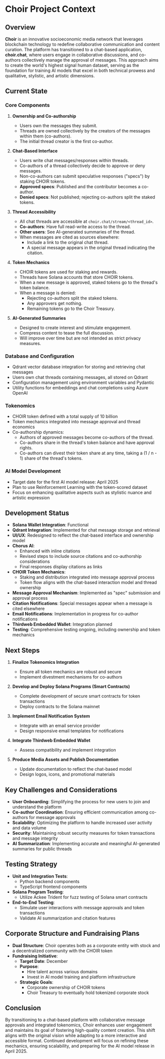 # Choir Project Context

## Overview

**Choir** is an innovative socioeconomic media network that leverages blockchain technology to redefine collaborative communication and content curation. The platform has transitioned to a chat-based application, **choir.chat**, where users engage in collaborative discussions, and co-authors collectively manage the approval of messages. This approach aims to create the world's highest signal human dataset, serving as the foundation for training AI models that excel in both technical prowess and qualitative, stylistic, and artistic dimensions.

## Current State

### Core Components

1. **Ownership and Co-authorship**
   - Users own the messages they submit.
   - Threads are owned collectively by the creators of the messages within them (co-authors).
   - The initial thread creator is the first co-author.

2. **Chat-Based Interface**
   - Users write chat messages/responses within threads.
   - Co-authors of a thread collectively decide to approve or deny messages.
   - Non-co-authors can submit speculative responses ("specs") by staking CHOIR tokens.
   - **Approved specs**: Published and the contributor becomes a co-author.
   - **Denied specs**: Not published; rejecting co-authors split the staked tokens.

3. **Thread Accessibility**
   - All chat threads are accessible at `choir.chat/stream/<thread_id>`.
   - **Co-authors**: Have full read-write access to the thread.
   - **Other users**: See AI-generated summaries of the thread.
   - When messages are cited as sources elsewhere:
     - Include a link to the original chat thread.
     - A special message appears in the original thread indicating the citation.

4. **Token Mechanics**
   - CHOIR tokens are used for staking and rewards.
   - Threads have Solana accounts that store CHOIR tokens.
   - When a new message is approved, staked tokens go to the thread's token balance.
   - When a message is denied:
     - Rejecting co-authors split the staked tokens.
     - Any approvers get nothing.
     - Remaining tokens go to the Choir Treasury.

5. **AI-Generated Summaries**
   - Designed to create interest and stimulate engagement.
   - Compress content to tease the full discussion.
   - Will improve over time but are not intended as strict privacy measures.

### Database and Configuration

- Qdrant vector database integration for storing and retrieving chat messages
- Users own chat threads containing messages, all stored on Qdrant
- Configuration management using environment variables and Pydantic
- Utility functions for embeddings and chat completions using Azure OpenAI

### Tokenomics

- CHOIR token defined with a total supply of 10 billion
- Token mechanics integrated into message approval and thread economics
- Co-authorship dynamics:
  - Authors of approved messages become co-authors of the thread.
  - Co-authors share in the thread's token balance and have approval rights.
  - Co-authors can divest their token share at any time, taking a (1 / n - 1) share of the thread's tokens.

### AI Model Development
- Target date for the first AI model release: April 2025
- Plan to use Reinforcement Learning with the token-scored dataset
- Focus on enhancing qualitative aspects such as stylistic nuance and artistic expression

## Development Status

- **Solana Wallet Integration**: Functional
- **Qdrant Integration**: Implemented for chat message storage and retrieval
- **UI/UX**: Redesigned to reflect the chat-based interface and ownership model
- **Chorus AI**:
  - Enhanced with inline citations
  - Revised steps to include source citations and co-authorship considerations
  - Final responses display citations as links
- **CHOIR Token Mechanics**:
  - Staking and distribution integrated into message approval process
  - Token flow aligns with the chat-based interaction model and thread ownership
- **Message Approval Mechanism**: Implemented as "spec" submission and approval process
- **Citation Notifications**: Special messages appear when a message is cited elsewhere
- **Email Notifications**: Implementation in progress for co-author notifications
- **Thirdweb Embedded Wallet**: Integration planned
- **Testing**: Comprehensive testing ongoing, including ownership and token mechanics

## Next Steps

1. **Finalize Tokenomics Integration**
   - Ensure all token mechanics are robust and secure
   - Implement divestment mechanisms for co-authors

2. **Develop and Deploy Solana Programs (Smart Contracts)**
   - Complete development of secure smart contracts for token transactions
   - Deploy contracts to the Solana mainnet

3. **Implement Email Notification System**
   - Integrate with an email service provider
   - Design responsive email templates for notifications

4. **Integrate Thirdweb Embedded Wallet**
   - Assess compatibility and implement integration

5. **Produce Media Assets and Publish Documentation**
   - Update documentation to reflect the chat-based model
   - Design logos, icons, and promotional materials

## Key Challenges and Considerations

- **User Onboarding**: Simplifying the process for new users to join and understand the platform
- **Co-author Coordination**: Ensuring efficient communication among co-authors for message approvals
- **Scalability**: Optimizing the platform to handle increased user activity and data volume
- **Security**: Maintaining robust security measures for token transactions and message integrity
- **AI Summarization**: Implementing accurate and meaningful AI-generated summaries for public threads

## Testing Strategy

- **Unit and Integration Tests**:
  - Python backend components
  - TypeScript frontend components
- **Solana Program Testing**:
  - Utilize Ackee Trident for fuzz testing of Solana smart contracts
- **End-to-End Testing**:
  - Simulate user interactions with message approvals and token transactions
  - Validate AI summarization and citation features

## Corporate Structure and Fundraising Plans

- **Dual Structure**: Choir operates both as a corporate entity with stock and a decentralized community with the CHOIR token
- **Fundraising Initiative**:
  - **Target Date**: December
  - **Purpose**:
    - Hire talent across various domains
    - Invest in AI model training and platform infrastructure
  - **Strategic Goals**:
    - Corporate ownership of CHOIR tokens
    - Choir Treasury to eventually hold tokenized corporate stock

## Conclusion

By transitioning to a chat-based platform with collaborative message approvals and integrated tokenomics, Choir enhances user engagement and maintains its goal of fostering high-quality content creation. This shift aligns with the original vision while adapting to a more interactive and accessible format. Continued development will focus on refining these mechanics, ensuring scalability, and preparing for the AI model release in April 2025.
